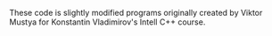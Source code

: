 These code is slightly modified programs originally created by Viktor Mustya for Konstantin Vladimirov's Intell C++ course.
